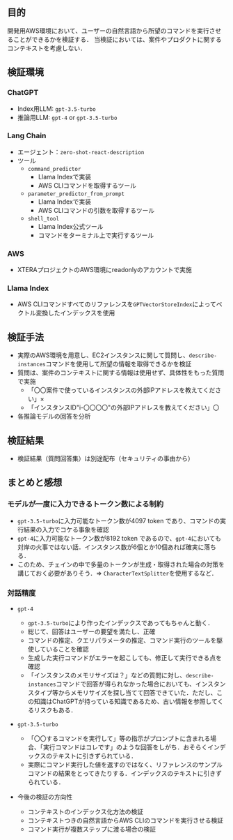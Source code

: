 ## 目的
開発用AWS環境において、ユーザーの自然言語から所望のコマンドを実行させることができるかを検証する．
当検証においては、案件やプロダクトに関するコンテキストを考慮しない．

## 検証環境
### ChatGPT
* Index用LLM: `gpt-3.5-turbo`
* 推論用LLM: `gpt-4` or `gpt-3.5-turbo`

### Lang Chain
* エージェント：`zero-shot-react-description`
* ツール
  - `command_predictor`
    * Llama Indexで実装
    * AWS CLIコマンドを取得するツール
  - `parameter_predictor_from_prompt`
    * Llama Indexで実装
    * AWS CLIコマンドの引数を取得するツール
  - `shell_tool`
    * Llama Index公式ツール
    * コマンドをターミナル上で実行するツール

### AWS
* XTERAプロジェクトのAWS環境にreadonlyのアカウントで実施

### Llama Index
* AWS CLIコマンドすべてのリファレンスを`GPTVectorStoreIndex`によってベクトル変換したインデックスを使用

## 検証手法
* 実際のAWS環境を用意し、EC2インスタンスに関して質問し、`describe-instances`コマンドを使用して所望の情報を取得できるかを検証
* 質問は、案件のコンテキストに関する情報は使用せず、具体性をもった質問で実施
  - 「〇〇案件で使っているインスタンスの外部IPアドレスを教えてください」×
  - 「インスタンスID"i-〇〇〇〇"の外部IPアドレスを教えてください」〇
* 各推論モデルの回答を分析

## 検証結果
* 検証結果（質問回答集）は別途配布（セキュリティの事由から）

## まとめと感想

### モデルが一度に入力できるトークン数による制約
- `gpt-3.5-turbo`に入力可能なトークン数が4097 token であり、コマンドの実行結果の入力でコケる事象を確認
- `gpt-4`に入力可能なトークン数が8192 token であるので、`gpt-4`においても対岸の火事ではない話．インスタンス数が6個とか10個あれば確実に落ちる．
- このため、チェインの中で多量のトークンが生成・取得された場合の対策を講じておく必要がありそう．⇒ `CharacterTextSplitter`を使用するなど．

### 対話精度
* `gpt-4`
  - `gpt-3.5-turbo`により作ったインデックスであってもちゃんと動く．
  - 総じて、回答はユーザーの要望を満たし、正確
  - コマンドの推定、クエリパラメータの推定、コマンド実行のツールを駆使していることを確認
  - 生成した実行コマンドがエラーを起こしても、修正して実行できる点を確認
  - 「インスタンスのメモリサイズは？」などの質問に対し、`describe-instances`コマンドで回答が得られなかった場合においても、インスタンスタイプ等からメモリサイズを探し当てて回答できていた．ただし、この知識はChatGPTが持っている知識であるため、古い情報を参照してくるリスクもある．

* `gpt-3.5-turbo`
  - 「〇〇するコマンドを実行して」等の指示がプロンプトに含まれる場合、「実行コマンドはコレです」のような回答をしがち．おそらくインデックスのテキストに引きずられている．
  - 実際にコマンド実行した値を返すのではなく、リファレンスのサンプルコマンドの結果をとってきたりする．インデックスのテキストに引きずられている．

* 今後の検証の方向性
  - コンテキストのインデックス化方法の検証
  - コンテキストつきの自然言語からAWS CLIのコマンドを実行させる検証
  - コマンド実行が複数ステップに渡る場合の検証